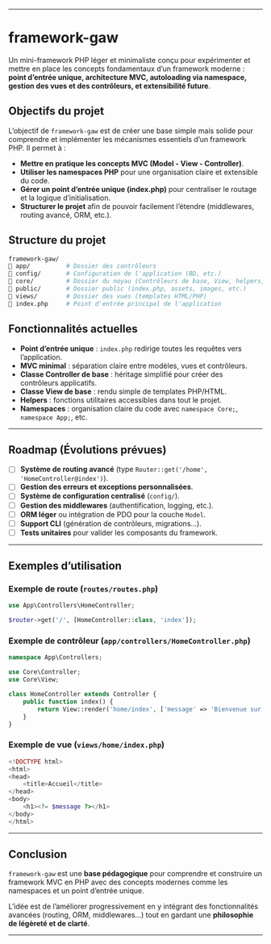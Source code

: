 
---
# framework-gaw

Un mini-framework PHP léger et minimaliste conçu pour expérimenter et mettre en place les concepts fondamentaux d’un framework moderne : **point d’entrée unique, architecture MVC, autoloading via namespace, gestion des vues et des contrôleurs, et extensibilité future**.

## Objectifs du projet

L’objectif de `framework-gaw` est de créer une base simple mais solide pour comprendre et implémenter les mécanismes essentiels d’un framework PHP.
Il permet à :

* **Mettre en pratique les concepts MVC (Model - View - Controller)**.
* **Utiliser les namespaces PHP** pour une organisation claire et extensible du code.
* **Gérer un point d’entrée unique (index.php)** pour centraliser le routage et la logique d’initialisation.
* **Structurer le projet** afin de pouvoir facilement l’étendre (middlewares, routing avancé, ORM, etc.).


## Structure du projet

```bash
framework-gaw/
📁 app/          # Dossier des contrôleurs
📁 config/       # Configuration de l'application (BD, etc.)
📁 core/         # Dossier du noyau (Contrôleurs de base, View, helpers, etc.)
📁 public/       # Dossier public (index.php, assets, images, etc.)
📁 views/        # Dossier des vues (templates HTML/PHP)
📄 index.php     # Point d'entrée principal de l'application

```

## Fonctionnalités actuelles

* **Point d’entrée unique** : `index.php` redirige toutes les requêtes vers l’application.
* **MVC minimal** : séparation claire entre modèles, vues et contrôleurs.
* **Classe Controller de base** : héritage simplifié pour créer des contrôleurs applicatifs.
* **Classe View de base** : rendu simple de templates PHP/HTML.
* **Helpers** : fonctions utilitaires accessibles dans tout le projet.
* **Namespaces** : organisation claire du code avec `namespace Core;`, `namespace App;`, etc.

---

## Roadmap (Évolutions prévues)

* [ ] **Système de routing avancé** (type `Router::get('/home', 'HomeController@index')`).
* [ ] **Gestion des erreurs et exceptions personnalisées**.
* [ ] **Système de configuration centralisé** (`config/`).
* [ ] **Gestion des middlewares** (authentification, logging, etc.).
* [ ] **ORM léger** ou intégration de PDO pour la couche `Model`.
* [ ] **Support CLI** (génération de contrôleurs, migrations...).
* [ ] **Tests unitaires** pour valider les composants du framework.

---

## Exemples d’utilisation

### Exemple de route (`routes/routes.php`)

```php
use App\Controllers\HomeController;

$router->get('/', [HomeController::class, 'index']);
```

### Exemple de contrôleur (`app/controllers/HomeController.php`)

```php
namespace App\Controllers;

use Core\Controller;
use Core\View;

class HomeController extends Controller {
    public function index() {
        return View::render('home/index', ['message' => 'Bienvenue sur framework-gaw !']);
    }
}
```

### Exemple de vue (`views/home/index.php`)

```php
<!DOCTYPE html>
<html>
<head>
    <title>Accueil</title>
</head>
<body>
    <h1><?= $message ?></h1>
</body>
</html>
```

---

## Conclusion

`framework-gaw` est une **base pédagogique** pour comprendre et construire un framework MVC en PHP avec des concepts modernes comme les namespaces et un point d’entrée unique.

L’idée est de l’améliorer progressivement en y intégrant des fonctionnalités avancées (routing, ORM, middlewares…) tout en gardant une **philosophie de légèreté et de clarté**.

---
